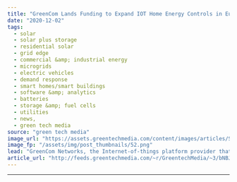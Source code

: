 ```yaml
---
title: "GreenCom Lands Funding to Expand IOT Home Energy Controls in Europe and Beyond"
date: "2020-12-02"
tags: 
  - solar
  - solar plus storage 
  - residential solar
  - grid edge
  - commercial &amp; industrial energy
  - microgrids
  - electric vehicles
  - demand response
  - smart homes/smart buildings
  - software &amp; analytics
  - batteries
  - storage &amp; fuel cells
  - utilities
  - news,
  - green tech media
source: "green tech media"
image_url: "https://assets.greentechmedia.com/content/images/articles/Smart_home_circuit_board_XL.jpg"
image_fp: "/assets/img/post_thumbnails/52.png"
lead: "GreenCom Networks, the Internet-of-things platform provider that’s become a go-to for major European utilities to control solar panels, batteries, electric vehicle chargers and smart home energy loads, has landed another funding round with two new st ..."
article_url: "http://feeds.greentechmedia.com/~r/GreentechMedia/~3/bNBJ1DfTM6Q/greencom-lands-funding-to-expand-iot-home-energy-controls-in-europe-and-beyond"
---
```


---
